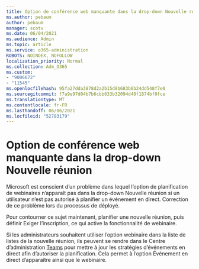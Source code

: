 ```yaml
---
title: Option de conférence web manquante dans la drop-down Nouvelle réunion
ms.author: pebaum
author: pebaum
manager: scotv
ms.date: 06/04/2021
ms.audience: Admin
ms.topic: article
ms.service: o365-administration
ROBOTS: NOINDEX, NOFOLLOW
localization_priority: Normal
ms.collection: Adm_O365
ms.custom:
- "9006672"
- "11545"
ms.openlocfilehash: 95fa27dda3878d2a2b15d8b683b6b24dd548f7e0
ms.sourcegitcommit: f7a9e97d04b7b6cbb633b32094d40f1874bf0fce
ms.translationtype: MT
ms.contentlocale: fr-FR
ms.lasthandoff: 06/06/2021
ms.locfileid: "52783179"
---
```

# <a name="webinar-option-missing-in-new-meeting-drop-down"></a>Option de conférence web manquante dans la drop-down Nouvelle réunion

Microsoft est conscient d’un problème dans lequel l’option de  planification de webinaires n’apparaît pas dans la drop-down Nouvelle réunion si un utilisateur n’est pas autorisé à planifier un événement en direct. Correction de ce problème lors du processus de déployé.

Pour contourner ce sujet maintenant, planifier une nouvelle réunion, puis définir Exiger l’inscription, ce qui active la fonctionnalité de webinaire.

Si les administrateurs souhaitent utiliser  l’option webinaire dans la liste de listes de la nouvelle réunion, ils peuvent se rendre dans le Centre d’administration [Teams](https://admin.teams.microsoft.com/policies/broadcasts) pour mettre à jour les stratégies d’événements en direct afin d’autoriser la planification. Cela permet à l’option Événement en direct d’apparaître ainsi que le webinaire.